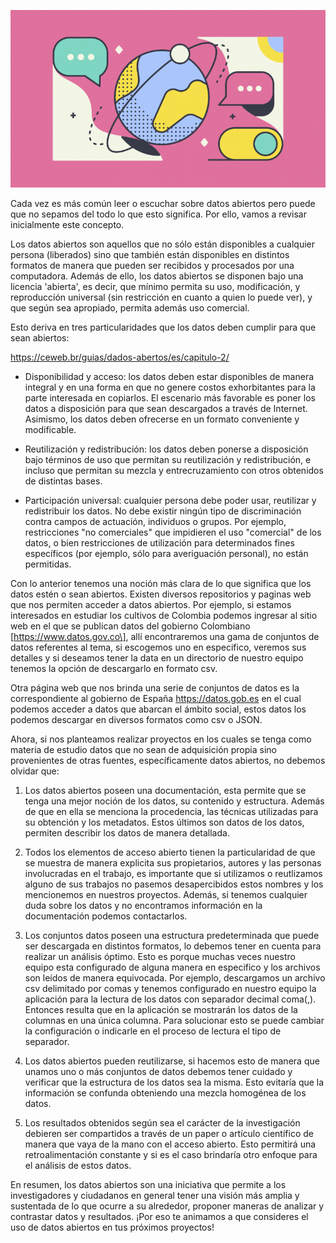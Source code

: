 <!--
.. title: Cinco cosas que no debes olvidar al trabajar con datos abiertos
.. slug: cinco-cosas-que-no-debes-olvidar-al-trabajar-con-datos-abiertos
.. date: 2019-04-08
.. author: Anavelyz Pérez
.. tags: open data
.. category: open data
.. link: 
.. description: 
.. type: text
-->

<!-- # Cinco cosas que no debes olvidar al trabajar con datos abiertos -->
<!-- **Por Anavelyz Pérez** -->

![header](../../../images/blog/cinco-cosas-que-no-debes-olvidar-al-trabajar-con-datos-abiertos/header.png)

Cada vez es más común leer o escuchar sobre datos abiertos pero puede que no
sepamos del todo lo que esto significa. Por ello, vamos a revisar inicialmente
este concepto.

<!-- TEASER_END -->

Los datos abiertos son aquellos que no sólo están disponibles a cualquier persona (liberados) sino que
también están disponibles en distintos formatos de manera que pueden ser
recibidos y procesados por una computadora. Además de ello, los datos abiertos se disponen bajo una licencia
'abierta', es decir, que mínimo permita su uso, modificación, y reproducción
universal (sin restricción en cuanto a quien lo puede ver), y que según sea
apropiado, permita además uso comercial.

Esto deriva en tres particularidades que los datos deben cumplir para que sean
abiertos:

https://ceweb.br/guias/dados-abertos/es/capitulo-2/

- Disponibilidad y acceso: los datos deben estar disponibles de manera integral
  y en una forma en que no genere costos exhorbitantes para la parte interesada en
  copiarlos. El escenario más favorable es poner los datos a disposición para
  que sean descargados a través de Internet. Asimismo, los datos deben ofrecerse
  en un formato conveniente y modificable.

- Reutilización y redistribución: los datos deben ponerse a disposición bajo
  términos de uso que permitan su reutilización y redistribución, e incluso que
  permitan su mezcla y entrecruzamiento con otros obtenidos de distintas bases.

- Participación universal: cualquier persona debe poder usar, reutilizar y
  redistribuir los datos. No debe existir ningún tipo de discriminación contra
  campos de actuación, individuos o grupos. Por ejemplo, restricciones "no
  comerciales" que impidieren el uso "comercial" de los datos, o bien
  restricciones de utilización para determinados fines específicos (por ejemplo,
  sólo para averiguación personal), no están permitidas.

Con lo anterior tenemos una noción más clara de lo que significa que los datos
estén o sean abiertos. Existen diversos repositorios y paginas web que nos
permiten acceder a datos abiertos. Por ejemplo, si estamos interesados en
estudiar los cultivos de Colombia podemos ingresar al sitio web en el que se
publican datos del gobierno Colombiano \[https://www.datos.gov.co\], allí
encontraremos una gama de conjuntos de datos referentes al tema, si escogemos
uno en especifico, veremos sus detalles y si deseamos tener la data en un
directorio de nuestro equipo tenemos la opción de descargarlo en formato csv.

Otra página web que nos brinda una serie de conjuntos de datos es la
correspondiente al gobierno de España https://datos.gob.es en el cual podemos
acceder a datos que abarcan el ámbito social, estos datos los podemos descargar
en diversos formatos como csv o JSON.

Ahora, si nos planteamos realizar proyectos en los cuales se tenga como materia
de estudio datos que no sean de adquisición propia sino provenientes de otras
fuentes, específicamente datos abiertos, no debemos olvidar que:

1. Los datos abiertos poseen una documentación, esta permite que se tenga una
   mejor noción de los datos, su contenido y estructura. Además de que en ella
   se menciona la procedencia, las técnicas utilizadas para su obtención y los
   metadatos. Estos últimos son datos de los datos, permiten describir los datos
   de manera detallada.

1. Todos los elementos de acceso abierto tienen la particularidad de que se
   muestra de manera explicita sus propietarios, autores y las personas
   involucradas en el trabajo, es importante que si utilizamos o reutlizamos
   alguno de sus trabajos no pasemos desapercibidos estos nombres y los
   mencionemos en nuestros proyectos. Además, si tenemos cualquier duda sobre
   los datos y no encontramos información en la documentación podemos
   contactarlos.

1. Los conjuntos datos poseen una estructura predeterminada que puede ser
   descargada en distintos formatos, lo debemos tener en cuenta para realizar un
   análisis óptimo. Esto es porque muchas veces nuestro equipo esta configurado
   de alguna manera en especifico y los archivos son leídos de manera
   equivocada. Por ejemplo, descargamos un archivo csv delimitado por comas y
   tenemos configurado en nuestro equipo la aplicación para la lectura de los
   datos con separador decimal coma(,). Entonces resulta que en la aplicación se
   mostrarán los datos de la columnas en una única columna. Para solucionar esto
   se puede cambiar la configuración o indicarle en el proceso de lectura el
   tipo de separador.

1. Los datos abiertos pueden reutilizarse, si hacemos esto de manera que unamos
   uno o más conjuntos de datos debemos tener cuidado y verificar que la
   estructura de los datos sea la misma. Esto evitaría que la información se
   confunda obteniendo una mezcla homogénea de los datos.

1. Los resultados obtenidos según sea el carácter de la investigación debieren
   ser compartidos a través de un paper o artículo científico de manera que vaya
   de la mano con el acceso abierto. Esto permitirá una retroalimentación
   constante y si es el caso brindaría otro enfoque para el análisis de estos
   datos.

En resumen, los datos abiertos son una iniciativa que permite a los
investigadores y ciudadanos en general tener una visión más amplia y sustentada
de lo que ocurre a su alrededor, proponer maneras de analizar y contrastar datos
y resultados. ¡Por eso te animamos a que consideres el uso de datos abiertos en tus próximos proyectos!

